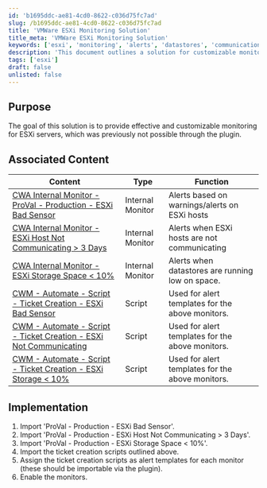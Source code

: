 ```yaml
---
id: 'b1695ddc-ae81-4cd0-8622-c036d75fc7ad'
slug: /b1695ddc-ae81-4cd0-8622-c036d75fc7ad
title: 'VMWare ESXi Monitoring Solution'
title_meta: 'VMWare ESXi Monitoring Solution'
keywords: ['esxi', 'monitoring', 'alerts', 'datastores', 'communication']
description: 'This document outlines a solution for customizable monitoring of ESXi servers, detailing associated internal monitors and scripts for alert management. It provides step-by-step implementation guidance to enhance server monitoring capabilities.'
tags: ['esxi']
draft: false
unlisted: false
---
```


## Purpose

The goal of this solution is to provide effective and customizable monitoring for ESXi servers, which was previously not possible through the plugin.

## Associated Content

| Content                                                                                     | Type            | Function                                         |
|---------------------------------------------------------------------------------------------|-----------------|-------------------------------------------------|
| [CWA Internal Monitor - ProVal - Production - ESXi Bad Sensor](<../cwa/monitors/ESXi Bad Sensor.md>)         | Internal Monitor | Alerts based on warnings/alerts on ESXi hosts   |
| [CWA Internal Monitor - ESXi Host Not Communicating > 3 Days](<../cwa/monitors/ESXi Host Not Communicating 3 Days.md>)         | Internal Monitor | Alerts when ESXi hosts are not communicating     |
| [CWA Internal Monitor - ESXi Storage Space < 10%](<../cwa/monitors/ESXi Storage Space 10.md>)                     | Internal Monitor | Alerts when datastores are running low on space. |
| [CWM - Automate - Script - Ticket Creation - ESXi Bad Sensor](<../cwa/scripts/Ticket Creation - ESXi Bad Sensor.md>)         | Script          | Used for alert templates for the above monitors. |
| [CWM - Automate - Script - Ticket Creation - ESXi Not Communicating](<../cwa/scripts/Ticket Creation - ESXi Not Communicating.md>) | Script          | Used for alert templates for the above monitors. |
| [CWM - Automate - Script - Ticket Creation - ESXi Storage < 10%](https://proval.itglue.com/DOC-5078775-10094519)     | Script          | Used for alert templates for the above monitors. |

## Implementation

1. Import 'ProVal - Production - ESXi Bad Sensor'.
2. Import 'ProVal - Production - ESXi Host Not Communicating > 3 Days'.
3. Import 'ProVal - Production - ESXi Storage Space < 10%'.
4. Import the ticket creation scripts outlined above.
5. Assign the ticket creation scripts as alert templates for each monitor (these should be importable via the plugin).
6. Enable the monitors.


